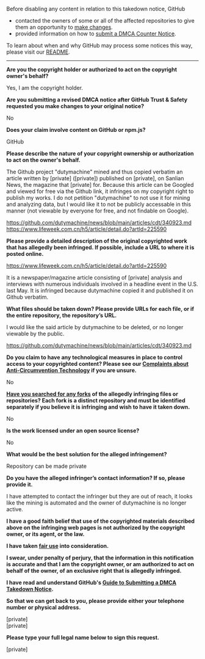 Before disabling any content in relation to this takedown notice, GitHub
- contacted the owners of some or all of the affected repositories to give them an opportunity to [make changes](https://docs.github.com/en/github/site-policy/dmca-takedown-policy#a-how-does-this-actually-work).
- provided information on how to [submit a DMCA Counter Notice](https://docs.github.com/en/articles/guide-to-submitting-a-dmca-counter-notice).

To learn about when and why GitHub may process some notices this way, please visit our [README](https://github.com/github/dmca/blob/master/README.md#anatomy-of-a-takedown-notice).

---



**Are you the copyright holder or authorized to act on the copyright owner's behalf?**

Yes, I am the copyright holder.

**Are you submitting a revised DMCA notice after GitHub Trust & Safety requested you make changes to your original notice?**

No

**Does your claim involve content on GitHub or npm.js?**

GitHub

**Please describe the nature of your copyright ownership or authorization to act on the owner's behalf.**

The Github project "dutymachine" mined and thus copied verbatim an article written by [private] ([private]) published on [private], on Sanlian News, the magazine that [private] for. Because this article can be Googled and viewed for free via the Github link, it infringes on my copyright right to publish my works. I do not petition "dutymachine" to not use it for mining and analyzing data, but I would like it to not be publicly accessable in this manner (not viewable by everyone for free, and not findable on Google).

https://github.com/dutymachine/news/blob/main/articles/cdt/340923.md  
https://www.lifeweek.com.cn/h5/article/detail.do?artId=225590

**Please provide a detailed description of the original copyrighted work that has allegedly been infringed. If possible, include a URL to where it is posted online.**

https://www.lifeweek.com.cn/h5/article/detail.do?artId=225590

It is a newspaper/magazine article consisting of [private] analysis and interviews with numerous individuals involved in a headline event in the U.S. last May. It is infringed because dutymachine copied it and published it on Github verbatim.

**What files should be taken down? Please provide URLs for each file, or if the entire repository, the repository’s URL.**

I would like the said article by dutymachine to be deleted, or no longer viewable by the public.

https://github.com/dutymachine/news/blob/main/articles/cdt/340923.md

**Do you claim to have any technological measures in place to control access to your copyrighted content? Please see our <a href="https://docs.github.com/articles/guide-to-submitting-a-dmca-takedown-notice#complaints-about-anti-circumvention-technology">Complaints about Anti-Circumvention Technology</a> if you are unsure.**

No

**<a href="https://docs.github.com/articles/dmca-takedown-policy#b-what-about-forks-or-whats-a-fork">Have you searched for any forks</a> of the allegedly infringing files or repositories? Each fork is a distinct repository and must be identified separately if you believe it is infringing and wish to have it taken down.**

No

**Is the work licensed under an open source license?**

No

**What would be the best solution for the alleged infringement?**

Repository can be made private

**Do you have the alleged infringer’s contact information? If so, please provide it.**

I have attempted to contact the infringer but they are out of reach, it looks like the mining is automated and the owner of dutymachine is no longer active.

**I have a good faith belief that use of the copyrighted materials described above on the infringing web pages is not authorized by the copyright owner, or its agent, or the law.**

**I have taken <a href="https://www.lumendatabase.org/topics/22">fair use</a> into consideration.**

**I swear, under penalty of perjury, that the information in this notification is accurate and that I am the copyright owner, or am authorized to act on behalf of the owner, of an exclusive right that is allegedly infringed.**

**I have read and understand GitHub's <a href="https://docs.github.com/articles/guide-to-submitting-a-dmca-takedown-notice/">Guide to Submitting a DMCA Takedown Notice</a>.**

**So that we can get back to you, please provide either your telephone number or physical address.**

[private]  
[private]  

**Please type your full legal name below to sign this request.**

[private]  
